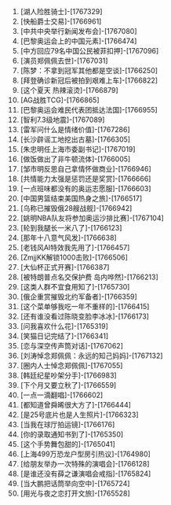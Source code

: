
1. [湖人险胜骑士]-[1767329]
1. [快船爵士交易]-[1766961]
1. [中共中央举行新闻发布会]-[1767080]
1. [巴黎奥运会上的中国元素]-[1766474]
1. [中方回应79名中国公民被菲扣押]-[1767096]
1. [演员郑佩佩去世]-[1767031]
1. [陈梦：不拿到冠军其他都是空谈]-[1766250]
1. [拜登确诊新冠后被拍到艰难上车]-[1766822]
1. [这个夏天 热辣滚烫]-[1766879]
1. [AG战胜TCG]-[1766865]
1. [巴黎奥运会难民代表团抵达法国]-[1766955]
1. [智利7.3级地震]-[1767089]
1. [雷军问什么是情绪价值]-[1767286]
1. [长沙辟谣工地挖出古墓]-[1766305]
1. [朱忠明任上海市委副书记]-[1767019]
1. [做饭做出了非牛顿流体]-[1766005]
1. [邹市明反思自己拿情怀做商业]-[1766946]
1. [共情能力太强是惩罚还是奖赏]-[1766666]
1. [一点班味都没有的奥运志愿服]-[1766603]
1. [中国男篮结束美国热身之旅]-[1766517]
1. [乌称已摧毁俄28艘战舰]-[1766942]
1. [姚明NBA队友将参加奥运沙排比赛]-[1767104]
1. [轮到我腿长一米八了]-[1766123]
1. [那年十八意气风发]-[1766638]
1. [老钱风AI特效我先用了]-[1766457]
1. [ZmjjKK解锁1000击败]-[1766506]
1. [大仙杯正式开赛]-[1766387]
1. [被特朗普点名交保护费 岛内哗然]-[1766213]
1. [这类人群不宜食用知了]-[1765730]
1. [俄企重赏摧毁北约军备者]-[1766359]
1. [这个菜单够我吃一年不重样的]-[1766415]
1. [还有谁没看过陈晓变脸李冰冰]-[1766173]
1. [问我喜欢什么花]-[1765319]
1. [笑猫日记完结了]-[1766341]
1. [恋与深空传声筒对话]-[1767062]
1. [刘涛悼念郑佩佩：永远的知己妈妈]-[1767132]
1. [圈内人士悼念郑佩佩]-[1767055]
1. [韩廷纪星吵架分手]-[1766983]
1. [下个月又要立秋了]-[1766559]
1. [一点一滴翻唱]-[1766602]
1. [都知道曾舜晞很大方了]-[1766444]
1. [是25号底片也是人生照片]-[1766323]
1. [当我在球厅拍运镜]-[1766176]
1. [你的录取通知书到了]-[1765350]
1. [这个手势舞包甜的]-[1765041]
1. [上海499万恐龙户型房引热议]-[1764980]
1. [给朋友举办一次特殊的演唱会]-[1766128]
1. [是谁还没有薛之谦演唱会戒指]-[1765824]
1. [当大鹏把话筒举向空中]-[1765724]
1. [用光与夜之恋打开文旅]-[1765528]
